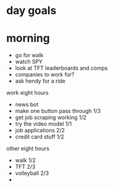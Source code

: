 # day goals

# morning
- go for walk
- watch SPY
- look at TFT leaderboards and comps
- companies to work for?
- ask hendy for a ride 

work eight hours
 - news bot
  - make one button pass through 1/3
  - get job scraping working 1/2
  - try the video model 1/1
 - job applications 2/2
 - credit card stuff 1/2

other eight hours
- walk 1/2
- TFT 2/3
- volleyball 2/3
- 
